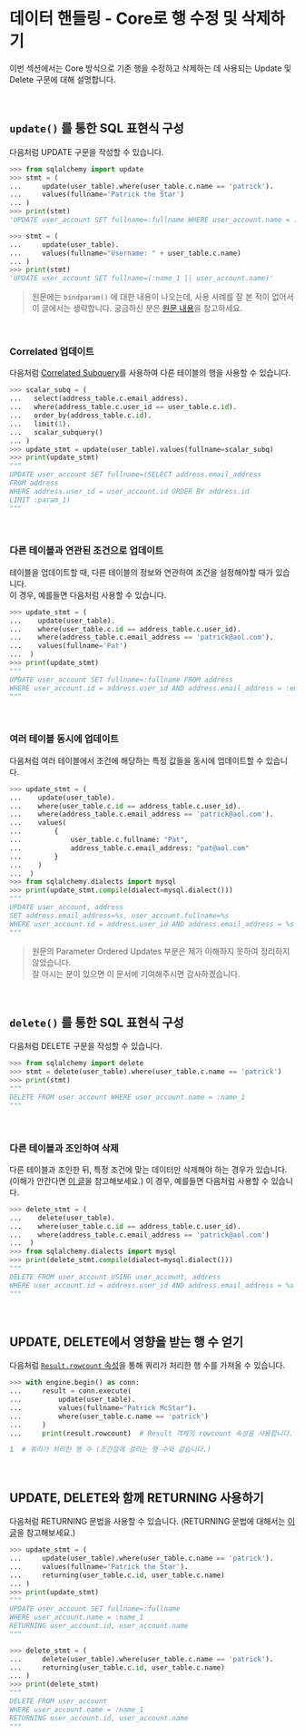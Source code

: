 # 데이터 핸들링 - Core로 행 수정 및 삭제하기

이번 섹션에서는 Core 방식으로 기존 행을 수정하고 삭제하는 데 사용되는 Update 및 Delete 구문에 대해 설명합니다. 

<br>

## `update()` 를 통한 SQL 표현식 구성

다음처럼 UPDATE 구문을 작성할 수 있습니다.

```python
>>> from sqlalchemy import update
>>> stmt = (
...     update(user_table).where(user_table.c.name == 'patrick').
...     values(fullname='Patrick the Star')
... )
>>> print(stmt)
'UPDATE user_account SET fullname=:fullname WHERE user_account.name = :name_1'
```

```python
>>> stmt = (
...     update(user_table).
...     values(fullname="Username: " + user_table.c.name)
... )
>>> print(stmt)
'UPDATE user_account SET fullname=(:name_1 || user_account.name)'
```

> 원문에는 `bindparam()` 에 대한 내용이 나오는데, 사용 사례를 잘 본 적이 없어서 이 글에서는 생략합니다. 궁금하신 분은 [원문 내용](https://docs.sqlalchemy.org/en/14/tutorial/data_update.html)을 참고하세요.

<br>

### Correlated 업데이트

다음처럼 [Correlated Subquery](https://docs.sqlalchemy.org/en/14/tutorial/data_select.html#tutorial-scalar-subquery)를 사용하여 다른 테이블의 행을 사용할 수 있습니다.

```python
>>> scalar_subq = (
...   select(address_table.c.email_address).
...   where(address_table.c.user_id == user_table.c.id).
...   order_by(address_table.c.id).
...   limit(1).
...   scalar_subquery()
... )
>>> update_stmt = update(user_table).values(fullname=scalar_subq)
>>> print(update_stmt)
"""
UPDATE user_account SET fullname=(SELECT address.email_address
FROM address
WHERE address.user_id = user_account.id ORDER BY address.id
LIMIT :param_1)
"""
```

<br>

### 다른 테이블과 연관된 조건으로 업데이트

테이블을 업데이트할 때, 다른 테이블의 정보와 연관하여 조건을 설정해야할 때가 있습니다.  
이 경우, 예를들면 다음처럼 사용할 수 있습니다.

```python
>>> update_stmt = (
...    update(user_table).
...    where(user_table.c.id == address_table.c.user_id).
...    where(address_table.c.email_address == 'patrick@aol.com').
...    values(fullname='Pat')
...  )
>>> print(update_stmt)
"""
UPDATE user_account SET fullname=:fullname FROM address
WHERE user_account.id = address.user_id AND address.email_address = :email_address_1
"""
```

<br>

### 여러 테이블 동시에 업데이트

다음처럼 여러 테이블에서 조건에 해당하는 특정 값들을 동시에 업데이트할 수 있습니다.

```python
>>> update_stmt = (
...    update(user_table).
...    where(user_table.c.id == address_table.c.user_id).
...    where(address_table.c.email_address == 'patrick@aol.com').
...    values(
...        {
...            user_table.c.fullname: "Pat",
...            address_table.c.email_address: "pat@aol.com"
...        }
...    )
...  )
>>> from sqlalchemy.dialects import mysql
>>> print(update_stmt.compile(dialect=mysql.dialect()))
"""
UPDATE user_account, address
SET address.email_address=%s, user_account.fullname=%s
WHERE user_account.id = address.user_id AND address.email_address = %s
"""
```

> 원문의 Parameter Ordered Updates 부분은 제가 이해하지 못하여 정리하지 않았습니다.  
> 잘 아시는 분이 있으면 이 문서에 기여해주시면 감사하겠습니다.

<br>

## `delete()` 를 통한 SQL 표현식 구성

다음처럼 DELETE 구문을 작성할 수 있습니다.

```python
>>> from sqlalchemy import delete
>>> stmt = delete(user_table).where(user_table.c.name == 'patrick')
>>> print(stmt)
"""
DELETE FROM user_account WHERE user_account.name = :name_1
"""
```

<br>

### 다른 테이블과 조인하여 삭제

다른 테이블과 조인한 뒤, 특정 조건에 맞는 데이터만 삭제해야 하는 경우가 있습니다. (이해가 안간다면 [이 글](https://servedev.tistory.com/61)을 참고해보세요.)
이 경우, 예를들면 다음처럼 사용할 수 있습니다.

```python
>>> delete_stmt = (
...    delete(user_table).
...    where(user_table.c.id == address_table.c.user_id).
...    where(address_table.c.email_address == 'patrick@aol.com')
...  )
>>> from sqlalchemy.dialects import mysql
>>> print(delete_stmt.compile(dialect=mysql.dialect()))
"""
DELETE FROM user_account USING user_account, address
WHERE user_account.id = address.user_id AND address.email_address = %s
"""
```

<br>

## UPDATE, DELETE에서 영향을 받는 행 수 얻기

다음처럼 [`Result.rowcount` 속성](https://docs.sqlalchemy.org/en/14/core/connections.html#sqlalchemy.engine.CursorResult.rowcount)을 통해 쿼리가 처리한 행 수를 가져올 수 있습니다.

```python
>>> with engine.begin() as conn:
...     result = conn.execute(
...         update(user_table).
...         values(fullname="Patrick McStar").
...         where(user_table.c.name == 'patrick')
...     )
...     print(result.rowcount)  # Result 객체의 rowcount 속성을 사용합니다.

1  # 쿼리가 처리한 행 수 (조건절에 걸리는 행 수와 같습니다.)
```

<br>

## UPDATE, DELETE와 함께 RETURNING 사용하기

다음처럼 RETURNING 문법을 사용할 수 있습니다. (RETURNING 문법에 대해서는 [이 글](https://blog.gaerae.com/2015/10/postgresql-insert-update-returning.html)을 참고해보세요.)

```python
>>> update_stmt = (
...     update(user_table).where(user_table.c.name == 'patrick').
...     values(fullname='Patrick the Star').
...     returning(user_table.c.id, user_table.c.name)
... )
>>> print(update_stmt)
"""
UPDATE user_account SET fullname=:fullname
WHERE user_account.name = :name_1
RETURNING user_account.id, user_account.name
"""
```

```python
>>> delete_stmt = (
...     delete(user_table).where(user_table.c.name == 'patrick').
...     returning(user_table.c.id, user_table.c.name)
... )
>>> print(delete_stmt)
"""
DELETE FROM user_account
WHERE user_account.name = :name_1
RETURNING user_account.id, user_account.name
"""
```